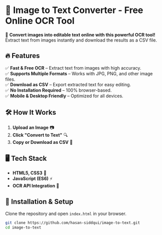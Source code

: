 # 📝 Image to Text Converter - Free Online OCR Tool  

🚀 **Convert images into editable text online with this powerful OCR tool!**  
Extract text from images instantly and download the results as a CSV file.  


## 🔥 Features  
✅ **Fast & Free OCR** – Extract text from images with high accuracy.  
✅ **Supports Multiple Formats** – Works with JPG, PNG, and other image files.  
✅ **Download as CSV** – Export extracted text for easy editing.  
✅ **No Installation Required** – 100% browser-based.  
✅ **Mobile & Desktop Friendly** – Optimized for all devices.  


## 🛠️ How It Works  
1. **Upload an Image** 📷  
2. **Click "Convert to Text"** 🔍  
3. **Copy or Download as CSV** 💾  

## 🖥️ Tech Stack  
- **HTML5, CSS3** 🎨  
- **JavaScript (ES6)** ⚡  
- **OCR API Integration** 🔄  

## 📂 Installation & Setup  
Clone the repository and open `index.html` in your browser.  
```sh
git clone https://github.com/hasan-siddqui/image-to-text.git
cd image-to-text






